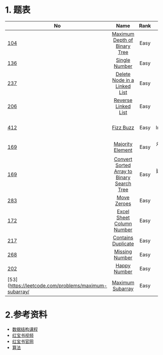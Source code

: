 
# 1. 题表
| No                                                                 |                                                                  Name                                                                  | Rank  |     Category      |
| ------------------------------------------------------------------ | :------------------------------------------------------------------------------------------------------------------------------------: | :---: | :---------------: |
| [104](https://leetcode.com/problems/maximum-depth-of-binary-tree/) | [Maximum Depth of Binary Tree](https://github.com/lihaotong100/leetcode/tree/master/104.%20Maximum%20Depth%20of%20Binary%20Tree(Easy)) | Easy  |   二叉树，递归    |
| [136](https://leetcode.com/problems/single-number/)                |                       [Single Number](https://github.com/lihaotong100/leetcode/tree/master/136.Single%20Number)                        | Easy  |    数组，异或     |
| [237](https://leetcode.com/problems/delete-node-in-a-linked-list/) |    [Delete Node in a Linked List](https://github.com/lihaotong100/leetcode/tree/master/237.Delete%20Node%20in%20a%20Linked%20List)     | Easy  |     单向链表      |
| [206](https://leetcode.com/problems/delete-node-in-a-linked-list/) |                               [Reverse Linked List](https://leetcode.com/problems/reverse-linked-list/)                                | Easy  | 单向链表,链表反转 |
| [412](https://leetcode.com/problems/fizz-buzz/) |                               [Fizz Buzz](https://github.com/lihaotong100/leetcode/tree/master/412.%20Fizz%20Buzz)                                | Easy  | 字符串,+ 与 Integer.toString()效率问题 |
| [169](https://leetcode.com/problems/majority-element/) | [Majority Element](https://github.com/lihaotong100/leetcode/tree/master/169.%20Majority%20Element) | Easy  | 众数，多数投票算法 |
| [169](https://leetcode.com/problems/convert-sorted-array-to-binary-search-tree/) | [ Convert Sorted Array to Binary Search Tree](https://github.com/lihaotong100/leetcode/tree/master/108.%20Convert%20Sorted%20Array%20to%20Binary%20Search%20Tree) | Easy  | 建立平衡二叉树，分治法 |
| [283](https://leetcode.com/problems/move-zeroes/) | [Move Zeroes](https://github.com/lihaotong100/leetcode/tree/master/283.%20Move%20Zeroes) | Easy  | 数组操作 |
| [172](https://leetcode.com/problems/excel-sheet-column-number/) | [Excel Sheet Column Number](https://github.com/lihaotong100/leetcode/tree/master/171.%20Excel%20Sheet%20Column%20Number) | Easy  | 进制转化 |
| [217](https://leetcode.com/problems/contains-duplicate/) | [Contains Duplicate](https://github.com/lihaotong100/leetcode/tree/master/283.%20Move%20Zeroes) | Easy  | 寻找重复数字 |
| [268](https://leetcode.com/problems/missing-number/) | [Missing Number](https://github.com/lihaotong100/leetcode/tree/master/268.%20Missing%20Number) | Easy  | 异或 |
| [202](https://leetcode.com/problems/happy-number/) | [Happy Number](https://github.com/lihaotong100/leetcode/tree/master/268.%20Missing%20Number) | Easy  | 快慢指针 |
| [53](https://leetcode.com/problems/maximum-subarray/ | [Maximum Subarray](https://github.com/lihaotong100/leetcode/tree/master/268.%20Missing%20Number) | Easy  | 分治法 |
# 2.参考资料
* [数据结构课程](https://www.educative.io/courses/data-structures-in-java-an-interview-refresher?aff=K7qB)
* [红宝书视频](https://link.zhihu.com/?target=https%3A//www.youtube.com/watch%3Fv%3D1QZDe28peZk%26list%3DPLRdD1c6QbAqJn0606RlOR6T3yUqFWKwmX)
* [红宝书官网](https://link.zhihu.com/?target=https%3A//algs4.cs.princeton.edu/lectures/)
* [算法](http://jeffe.cs.illinois.edu/teaching/algorithms/)

